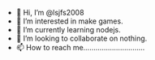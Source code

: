 - 👋 Hi, I’m @lsjfs2008
- 👀 I’m interested in make games.
- 🌱 I’m currently learning nodejs.
- 💞️ I’m looking to collaborate on nothing.
- 📫 How to reach me…………………………

<!---
lsjfs2008/lsjfs2008 is a ✨ special ✨ repository because its `README.md` (this file) appears on your GitHub profile.
You can click the Preview link to take a look at your changes.
--->
